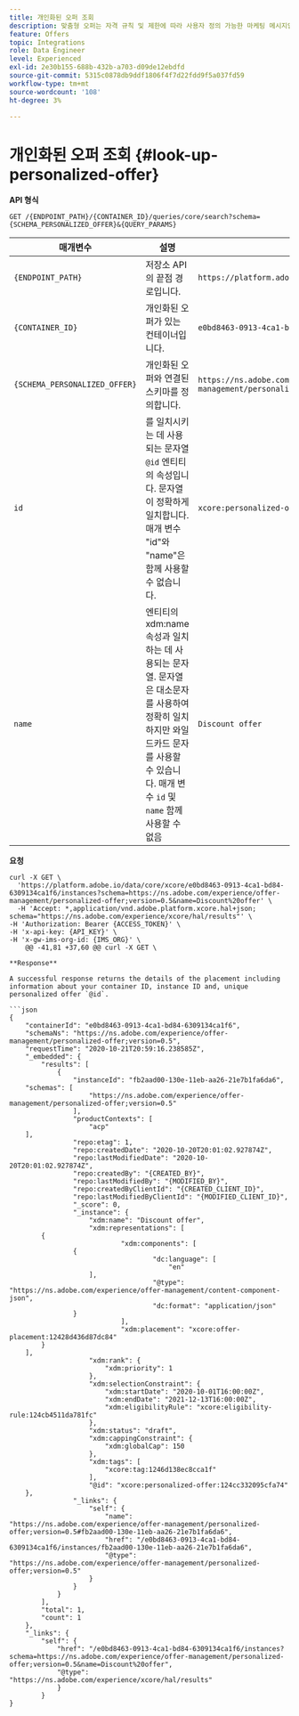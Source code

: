 ```yaml
---
title: 개인화된 오퍼 조회
description: 맞춤형 오퍼는 자격 규칙 및 제한에 따라 사용자 정의 가능한 마케팅 메시지입니다.
feature: Offers
topic: Integrations
role: Data Engineer
level: Experienced
exl-id: 2e30b155-688b-432b-a703-d09de12ebdfd
source-git-commit: 5315c0878db9ddf1806f4f7d22fdd9f5a037fd59
workflow-type: tm+mt
source-wordcount: '108'
ht-degree: 3%

---
```



# 개인화된 오퍼 조회 {#look-up-personalized-offer}

**API 형식**

```http
GET /{ENDPOINT_PATH}/{CONTAINER_ID}/queries/core/search?schema={SCHEMA_PERSONALIZED_OFFER}&{QUERY_PARAMS}
```

| 매개변수 | 설명 | 예 |
| --------- | ----------- | ------- |
| `{ENDPOINT_PATH}` | 저장소 API의 끝점 경로입니다. | `https://platform.adobe.io/data/core/xcore/` |
| `{CONTAINER_ID}` | 개인화된 오퍼가 있는 컨테이너입니다. | `e0bd8463-0913-4ca1-bd84-6309134ca1f6` |
| `{SCHEMA_PERSONALIZED_OFFER}` | 개인화된 오퍼와 연결된 스키마를 정의합니다. | `https://ns.adobe.com/experience/offer-management/personalized-offer;version=0.5` |
| `id` | 를 일치시키는 데 사용되는 문자열 `@id` 엔티티의 속성입니다. 문자열이 정확하게 일치합니다. 매개 변수 &quot;id&quot;와 &quot;name&quot;은 함께 사용할 수 없습니다. | `xcore:personalized-offer:124cc332095cfa74` |
| `name` | 엔티티의 xdm:name 속성과 일치하는 데 사용되는 문자열. 문자열은 대소문자를 사용하여 정확히 일치하지만 와일드카드 문자를 사용할 수 있습니다. 매개 변수 `id` 및 `name` 함께 사용할 수 없음 | `Discount offer` |

**요청**

```shell
curl -X GET \
  'https://platform.adobe.io/data/core/xcore/e0bd8463-0913-4ca1-bd84-6309134ca1f6/instances?schema=https://ns.adobe.com/experience/offer-management/personalized-offer;version=0.5&name=Discount%20offer' \
  -H 'Accept: *,application/vnd.adobe.platform.xcore.hal+json; schema="https://ns.adobe.com/experience/xcore/hal/results"' \
-H 'Authorization: Bearer {ACCESS_TOKEN}' \
-H 'x-api-key: {API_KEY}' \
-H 'x-gw-ims-org-id: {IMS_ORG}' \
	@@ -41,81 +37,60 @@ curl -X GET \

**Response**

A successful response returns the details of the placement including information about your container ID, instance ID and, unique personalized offer `@id`.

```json
{
    "containerId": "e0bd8463-0913-4ca1-bd84-6309134ca1f6",
    "schemaNs": "https://ns.adobe.com/experience/offer-management/personalized-offer;version=0.5",
    "requestTime": "2020-10-21T20:59:16.238585Z",
    "_embedded": {
        "results": [
            {
                "instanceId": "fb2aad00-130e-11eb-aa26-21e7b1fa6da6",
    "schemas": [
                    "https://ns.adobe.com/experience/offer-management/personalized-offer;version=0.5"
                ],
                "productContexts": [
                    "acp"
    ],
                "repo:etag": 1,
                "repo:createdDate": "2020-10-20T20:01:02.927874Z",
                "repo:lastModifiedDate": "2020-10-20T20:01:02.927874Z",
                "repo:createdBy": "{CREATED_BY}",
                "repo:lastModifiedBy": "{MODIFIED_BY}",
                "repo:createdByClientId": "{CREATED_CLIENT_ID}",
                "repo:lastModifiedByClientId": "{MODIFIED_CLIENT_ID}",
                "_score": 0,
                "_instance": {
                    "xdm:name": "Discount offer",
                    "xdm:representations": [
        {
                            "xdm:components": [
                {
                                    "dc:language": [
                                        "en"
                    ],
                                    "@type": "https://ns.adobe.com/experience/offer-management/content-component-json",
                                    "dc:format": "application/json"
                }
                            ],
                            "xdm:placement": "xcore:offer-placement:12428d436d87dc84"
        }
    ],
                    "xdm:rank": {
                        "xdm:priority": 1
                    },
                    "xdm:selectionConstraint": {
                        "xdm:startDate": "2020-10-01T16:00:00Z",
                        "xdm:endDate": "2021-12-13T16:00:00Z",
                        "xdm:eligibilityRule": "xcore:eligibility-rule:124cb4511da781fc"
                    },
                    "xdm:status": "draft",
                    "xdm:cappingConstraint": {
                        "xdm:globalCap": 150
                    },
                    "xdm:tags": [
                        "xcore:tag:1246d138ec8cca1f"
                    ],
                    "@id": "xcore:personalized-offer:124cc332095cfa74"
    },
                "_links": {
                    "self": {
                        "name": "https://ns.adobe.com/experience/offer-management/personalized-offer;version=0.5#fb2aad00-130e-11eb-aa26-21e7b1fa6da6",
                        "href": "/e0bd8463-0913-4ca1-bd84-6309134ca1f6/instances/fb2aad00-130e-11eb-aa26-21e7b1fa6da6",
                        "@type": "https://ns.adobe.com/experience/offer-management/personalized-offer;version=0.5"
                    }
                }
            }
        ],
        "total": 1,
        "count": 1
    },
    "_links": {
        "self": {
            "href": "/e0bd8463-0913-4ca1-bd84-6309134ca1f6/instances?schema=https://ns.adobe.com/experience/offer-management/personalized-offer;version=0.5&name=Discount%20offer",
            "@type": "https://ns.adobe.com/experience/xcore/hal/results"
            }
        }
}
```
